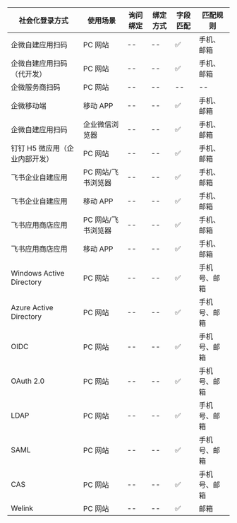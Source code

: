 | 社会化登录方式                     | 使用场景    | 询问绑定  |绑定方式  | 字段匹配   |匹配规则                                             |
|---------------------------|---------| ---------|---------|---------|---------                                          |
| 企微自建应用扫码    | PC 网站   |--|--|✅ |手机、邮箱| 
| 企微自建应用扫码（代开发）                  | PC 网站 |--|--|✅ |手机、邮箱| 
| 企微服务商扫码           | PC 网站   |--|--|--|--|
| 企微移动端 | 移动 APP  |--|--|✅ |手机、邮箱| 
| 企微自建应用扫码        | 企业微信浏览器 |--|--|✅ |手机、邮箱|
| 钉钉 H5 微应用（企业内部开发）         | PC 网站 |--|--|✅ |手机、邮箱|
| 飞书企业自建应用                  | PC 网站/飞书浏览器 |--|--|✅ |手机、邮箱|
| 飞书企业自建应用            | 移动 APP |--|--|✅ |手机、邮箱|
| 飞书应用商店应用               | PC 网站/飞书浏览器|--|--|✅ |手机、邮箱|
| 飞书应用商店应用           | 移动 APP  |--|--|✅ |手机、邮箱|
| Windows Active Directory      | PC 网站   |-- |--|✅|手机号、邮箱|
| Azure Active Directory      | PC 网站   |--|--|✅|手机号、邮箱|
| OIDC                 | PC 网站  |--|--|✅|手机号、邮箱|
| OAuth 2.0            | PC 网站 |--|--|✅|手机号、邮箱|
| LDAP                   | PC 网站 |--|--|✅|手机号、邮箱|
| SAML                               | PC 网站 |--|--|✅|手机号、邮箱|
| CAS                               | PC 网站   |--|--|✅|手机号、邮箱|
| Welink                               | PC 网站  |--|--|✅|邮箱|


